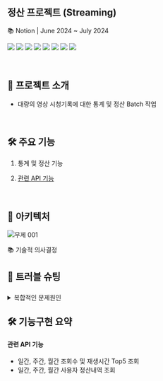 ## 정산 프로젝트 (Streaming)
📚 Notion |
June 2024 ~ July 2024

<img src="https://img.shields.io/badge/Spring Boot-6DB33F?style=for-the-badge&logo=Spring Boot&logoColor=white"> <img src="https://img.shields.io/badge/Spring Cloud-6DB33F?style=for-the-badge&logo= &logoColor=white"> <img src="https://img.shields.io/badge/Spring Batch-6DB33F?style=for-the-badge&logo=Spring Batch&logoColor=white">
<img src="https://img.shields.io/badge/Spring Security-6DB33F?style=for-the-badge&logo=Spring-Security&logoColor=white">
<img src="https://img.shields.io/badge/MySQL-4479A1?style=for-the-badge&logo=MySQL&logoColor=white">
<img src="https://img.shields.io/badge/JPA-007396?style=for-the-badge&logo=Java&logoColor=white">
<img src="https://img.shields.io/badge/Docker-2496ED?style=for-the-badge&logo=Docker&logoColor=white">
<img src="https://img.shields.io/badge/GitHub Actions-2088FF?style=for-the-badge&logo=GitHub Actions&logoColor=white">

<br>

## 🌱 프로젝트 소개
- 대량의 영상 시청기록에 대한 통계 및 정산 Batch 작업

<br>

## 🛠️ 주요 기능
1. 통계 및 정산 기능  
 
3. [관련 API 기능](#관련-API-기능)

<br>

## 🚀 아키텍처
![무제 001]()
<br>


📚 기술적 의사결정


## 🐞 트러블 슈팅
### 
<details>
<summary>복합적인 문제원인</summary>
<!-- 내용 입력 -->


  </details>


  
## 🛠 기능구현 요약

#### 관련 API 기능
- 일간, 주간, 월간 조회수 및 재생시간 Top5 조회
- 일간, 주간, 월간 사용자 정산내역 조회
